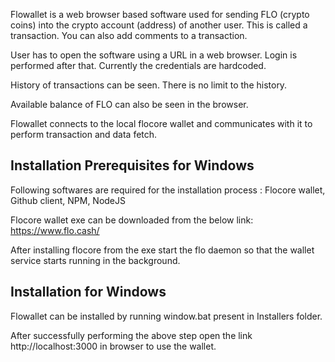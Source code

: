 Flowallet is a web browser based software used for sending FLO (crypto coins) into the crypto account (address) of another user. This is called a transaction.
You can also add comments to a transaction.

User has to open the software using a URL in a web browser. Login is performed after that. Currently the credentials are hardcoded.

History of transactions can be seen. There is no limit to the history.

Available balance of FLO can also be seen in the browser.

Flowallet connects to the local flocore wallet and communicates with it to perform transaction and data fetch.


Installation Prerequisites for Windows
---------------------------------------

Following softwares are required for the installation process :
Flocore wallet, Github client, NPM, NodeJS

Flocore wallet exe can be downloaded from the below link:
	https://www.flo.cash/
	
After installing flocore from the exe start the flo daemon so that the wallet service starts running in the background.


Installation for Windows
-------------------------

Flowallet can be installed by running window.bat present in Installers folder.

After successfully performing the above step open the link http://localhost:3000 in browser to use the wallet.
